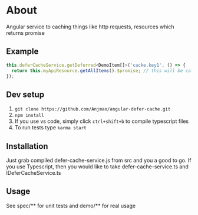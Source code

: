 # About
Angular service to caching things like http requests, resources which returns promise

## Example
```javascript
this.deferCacheService.getDeferred<DemoItem[]>('cacke.key1', () => {
  return this.myApiResource.getAllItems().$promise; // this will be called only once
});
```

## Dev setup
1. `git clone https://github.com/Anjmao/angular-defer-cache.git`
2. `npm install`
3. If you use vs code, simply click `ctrl+shift+b` to compile typescript files
4. To run tests type `karma start`

## Installation
Just grab compiled defer-cache-service.js from src and you a good to go. If you use Typescript, then  you would like to take defer-cache-service.ts and IDeferCacheService.ts

## Usage
See spec/** for unit tests and demo/** for real usage
